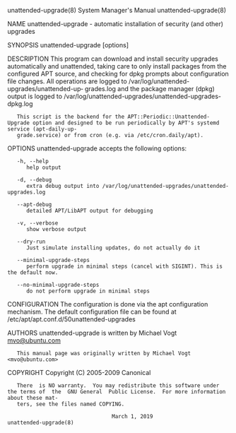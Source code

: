 
unattended-upgrade(8)						    System Manager's Manual						 unattended-upgrade(8)

NAME
       unattended-upgrade - automatic installation of security (and other) upgrades

SYNOPSIS
       unattended-upgrade [options]

DESCRIPTION
       This  program  can  download  and  install security upgrades automatically and unattended, taking care to only install packages from the configured APT
       source, and checking for dpkg prompts about configuration file  changes.	 All  operations  are  logged  to  /var/log/unattended-upgrades/unattended-up‐
       grades.log and the package manager (dpkg) output is logged to /var/log/unattended-upgrades/unattended-upgrades-dpkg.log

       This script is the backend for the APT::Periodic::Unattended-Upgrade option and designed to be run periodically by APT's systemd service (apt-daily-up‐
       grade.service) or from cron (e.g. via /etc/cron.daily/apt).

OPTIONS
       unattended-upgrade accepts the following options:

       -h, --help
	      help output

       -d, --debug
	      extra debug output into /var/log/unattended-upgrades/unattended-upgrades.log

       --apt-debug
	      detailed APT/LibAPT output for debugging

       -v, --verbose
	      show verbose output

       --dry-run
	      Just simulate installing updates, do not actually do it

       --minimal-upgrade-steps
	      perform upgrade in minimal steps (cancel with SIGINT). This is the default now.

       --no-minimal-upgrade-steps
	      do not perform upgrade in minimal steps

CONFIGURATION
       The configuration is done via the apt configuration mechanism. The default configuration file can be found at /etc/apt/apt.conf.d/50unattended-upgrades

AUTHORS
       unattended-upgrade is written by Michael Vogt <mvo@ubuntu.com>

       This manual page was originally written by Michael Vogt <mvo@ubuntu.com>

COPYRIGHT
       Copyright  (C)  2005-2009 Canonical

       There  is NO warranty.  You may redistribute this software under the terms of  the  GNU General	Public License.	 For more information about these mat‐
       ters, see the files named COPYING.

									 March 1, 2019							 unattended-upgrade(8)
